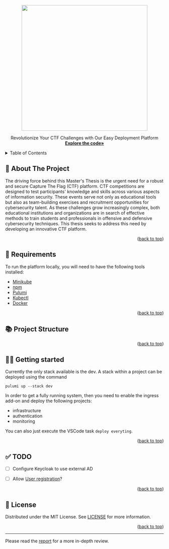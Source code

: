 <a name="readme-top"></a>
<p align="center">
<a href="https://odin.sdu.dk/sitecore/index.php?a=fagbesk&id=83401&lang=en&listid=">
<img src="https://www.sdu.dk/-/media/files/nyheder/logoer/sdu_black_rgb_png.png" width="400" style="padding-bottom: 1em;">
</a>
<br />
Revolutionize Your CTF Challenges with Our Easy Deployment Platform
<br />
<a href="https://github.com/KianBankeLarsen/CTF-Platform"><strong>Explore the code»</strong></a>
</p>

<details>
  <summary>Table of Contents</summary>
  <ol>
    <li>
      <a href="#introduction">👋 About The Project</a>
    </li>
    <li>
      <a href="#requirements">🧐 Requirements</a>
    </li>
    <li>
      <a href="#project-structure">📚 Project Structure</a>
    </li>
    <li>
      <a href="#getting-started">👷‍♂️ Getting Started</a>
    </li>
    <li>
        <a href="#todo">✅ TODO</a>
    </li>
    <li>
        <a href="#license">📜 License</a>
    </li>
  </ol>
</details>

<a name="introduction"></a>
## 👋 About The Project
The driving force behind this Master's Thesis is the urgent need for a robust and secure Capture The Flag (CTF) platform. CTF competitions are designed to test participants' knowledge and skills across various aspects of information security. These events serve not only as educational tools but also as team-building exercises and recruitment opportunities for cybersecurity talent. As these challenges grow increasingly complex, both educational institutions and organizations are in search of effective methods to train students and professionals in offensive and defensive cybersecurity techniques. This thesis seeks to address this need by developing an innovative CTF platform.

<p align="right">(<a href="#readme-top">back to top</a>)</p>

<a name="requirements"></a>
## 🧐 Requirements
To run the platform locally, you will need to have the following tools installed:
* [Minikube](https://minikube.sigs.k8s.io/docs/start/?arch=%2Flinux%2Fx86-64%2Fstable%2Fdebian+package)
* [npm](https://www.npmjs.com/)
* [Pulumi](https://www.pulumi.com/docs/install/)
* [Kubectl](https://kubernetes.io/docs/tasks/tools/install-kubectl-linux/)
* [Docker](https://www.docker.com/)

<p align="right">(<a href="#readme-top">back to top</a>)</p>

<a name="project-structure"></a>
## 📚 Project Structure

<p align="right">(<a href="#readme-top">back to top</a>)</p>

<a name="getting-started"></a>
## 👷‍♂️ Getting started
Currently the only stack available is the dev. A stack within a project can be deployed using the command 


```
pulumi up --stack dev
```

In order to get a fully running system, then you need to enable the ingress add-on and deploy the following projects:

* infrastructure
* authentication
* monitoring

You can also just execute the VSCode task `deploy everyting`.

<p align="right">(<a href="#readme-top">back to top</a>)</p>

<a name="todo"></a>
## ✅ TODO
- [ ] Configure Keycloak to use external AD
- [ ] Allow [User registration](https://localhost/keycloak/realms/ctf/account/#/register)?


<p align="right">(<a href="#readme-top">back to top</a>)</p>

<a name="license"></a>
## 📜 License

Distributed under the MIT License. See [LICENSE](./LICENSE) for more information.

<p align="right">(<a href="#readme-top">back to top</a>)</p>

---

Please read the [report](report/main.tex) for a more in-depth review.